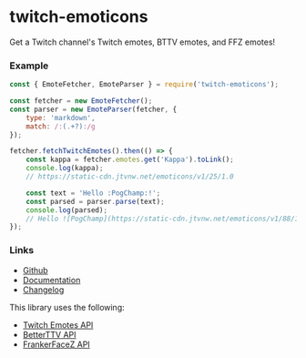 # twitch-emoticons

Get a Twitch channel's Twitch emotes, BTTV emotes, and FFZ emotes!

### Example

```js
const { EmoteFetcher, EmoteParser } = require('twitch-emoticons');

const fetcher = new EmoteFetcher();
const parser = new EmoteParser(fetcher, {
    type: 'markdown',
    match: /:(.+?):/g
});

fetcher.fetchTwitchEmotes().then(() => {
    const kappa = fetcher.emotes.get('Kappa').toLink();
    console.log(kappa);
    // https://static-cdn.jtvnw.net/emoticons/v1/25/1.0

    const text = 'Hello :PogChamp:!';
    const parsed = parser.parse(text);
    console.log(parsed);
    // Hello ![PogChamp](https://static-cdn.jtvnw.net/emoticons/v1/88/1.0 "PogChamp")!
});
```

### Links

- [Github](https://github.com/1Computer1/twitch-emoticons)
- [Documentation](https://github.com/1Computer1/twitch-emoticons/wiki)
- [Changelog](https://github.com/1Computer1/twitch-emoticons/releases)

This library uses the following:  
- [Twitch Emotes API](https://twitchemotes.com/apidocs)
- [BetterTTV API](https://api.betterttv.net/)
- [FrankerFaceZ API](http://www.frankerfacez.com/developers)
